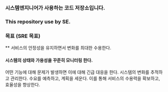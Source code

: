 ### 시스템엔지니어가 사용하는 코드 저장소입니다.
### This repository use by SE.

### 목표 (SRE 목표)
** 서비스의 안정성을 유지하면서 변화를 최대한 수용한다.
#### 시스템의 상태와 가용성을 꾸준히 모니터링 한다.
어떤 기능에 대해 문제가 발생하면 이에 대해 긴급 대응을 한다.
시스템의 변화를 추적하고 관리한다.
수요를 예측하고, 계획을 세운다.
이를 통해 서비스의 수용력을 확보하고, 효율성을 향상한다.



<!--
### Hi there 👋
**madmax490500/madmax490500** is a ✨ _special_ ✨ repository because its `README.md` (this file) appears on your GitHub profile.

Here are some ideas to get you started:

- 🔭 I’m currently working on ...
- 🌱 I’m currently learning ...
- 👯 I’m looking to collaborate on ...
- 🤔 I’m looking for help with ...
- 💬 Ask me about ...
- 📫 How to reach me: ...
- 😄 Pronouns: ...
- ⚡ Fun fact: ...
-->
